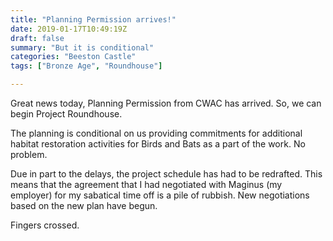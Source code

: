 ```yaml
---
title: "Planning Permission arrives!"
date: 2019-01-17T10:49:19Z
draft: false
summary: "But it is conditional"
categories: "Beeston Castle"
tags: ["Bronze Age", "Roundhouse"]

---
```

Great news today, Planning Permission from CWAC has arrived. So, we can begin Project Roundhouse.

The planning is conditional on us providing commitments for additional habitat 
restoration activities for Birds and Bats as a part of the work. No problem.

Due in part to the delays, the project schedule has had to be redrafted. This means 
that the agreement that I had negotiated with Maginus (my employer) for my sabatical 
time off is a pile of rubbish. New negotiations based on the new plan have begun.

Fingers crossed.
